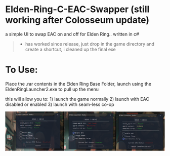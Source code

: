 # Elden-Ring-C-EAC-Swapper (still working after Colosseum update)
a simple UI to swap EAC on and off for Elden Ring.. written in c#

> - has worked since release, just drop in the game directory and create a shortcut, i cleaned up the final exe

# To Use:
Place the .rar contents in the Elden Ring Base Folder, launch using the EldenRingLauncher2.exe to pull up the menu

this will allow you to: 1) launch the game normally    2) launch with EAC disabled or enabled   3) launch with seam-less co-op

![Screenshot](screenshot_1.png)
